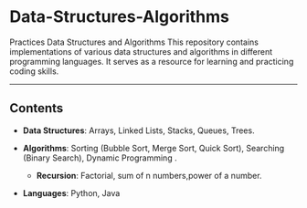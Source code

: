 # Data-Structures-Algorithms
Practices Data Structures and Algorithms
This repository contains implementations of various data structures and algorithms in different programming languages. It serves as a resource for learning and practicing coding skills.


-- - 

## Contents
- **Data Structures**: Arrays, Linked Lists, Stacks, Queues, Trees.
  
- **Algorithms**: Sorting (Bubble Sort, Merge Sort, Quick Sort), Searching (Binary Search), Dynamic Programming .
  - **Recursion**: Factorial, sum of n numbers,power of a number.
- **Languages**: Python, Java
